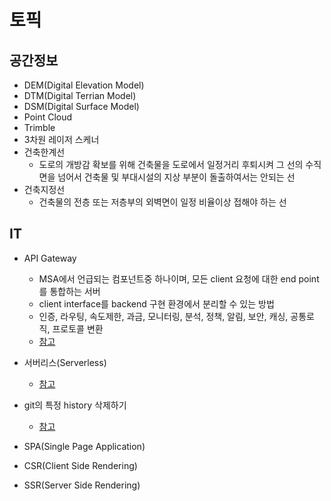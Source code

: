 # 토픽

## 공간정보

* DEM(Digital Elevation Model)
* DTM(Digital Terrian Model)
* DSM(Digital Surface Model)
* Point Cloud
* Trimble
* 3차원 레이저 스케너
* 건축한계선
    * 도로의 개방감 확보를 위해 건축물을 도로에서 일정거리 후퇴시켜 그 선의 수직면을 넘어서 건축물 및 부대시설의 지상 부분이 돌출하여서는 안되는 선
* 건축지정선
    * 건축물의 전층 또는 저층부의 외벽면이 일정 비율이상 접해야 하는 선

## IT
* API Gateway
    * MSA에서 언급되는 컴포넌트중 하나이며, 모든 client 요청에 대한 end point를 통합하는 서버
    * client interface를 backend 구현 환경에서 분리할 수 있는 방법
    * 인증, 라우팅,  속도제한, 과금, 모니터링, 분석, 정책, 알림, 보안, 캐싱, 공통로직, 프로토콜 변환
    * [참고](https://www.redhat.com/ko/topics/api/what-does-an-api-gateway-do)

* 서버리스(Serverless)
    * [참고](https://tecadmin.net/delete-commit-history-in-github/)

* git의 특정 history 삭제하기
    * [참고](https://rtyley.github.io/bfg-repo-cleaner/)

* SPA(Single Page Application)

* CSR(Client Side Rendering)

* SSR(Server Side Rendering)